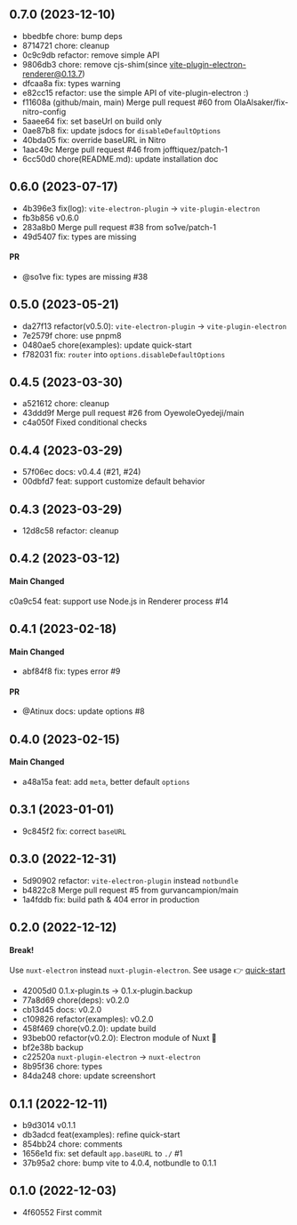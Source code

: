 ## 0.7.0 (2023-12-10)

- bbedbfe chore: bump deps
- 8714721 chore: cleanup
- 0c9c9db refactor: remove simple API
- 9806db3 chore: remove cjs-shim(since vite-plugin-electron-renderer@0.13.7)
- dfcaa8a fix: types warning
- e82cc15 refactor: use the simple API of vite-plugin-electron :)
- f11608a (github/main, main) Merge pull request #60 from OlaAlsaker/fix-nitro-config
- 5aaee64 fix: set baseUrl on build only
- 0ae87b8 fix: update jsdocs for `disableDefaultOptions`
- 40bda05 fix: override baseURL in Nitro
- 1aac49c Merge pull request #46 from jofftiquez/patch-1
- 6cc50d0 chore(README.md): update installation doc

## 0.6.0 (2023-07-17)

- 4b396e3 fix(log): `vite-electron-plugin` -> `vite-plugin-electron`
- fb3b856 v0.6.0
- 283a8b0 Merge pull request #38 from so1ve/patch-1
- 49d5407 fix: types are missing

#### PR

- @so1ve fix: types are missing #38

## 0.5.0 (2023-05-21)

- da27f13 refactor(v0.5.0): `vite-electron-plugin` -> `vite-plugin-electron`
- 7e2579f chore: use pnpm8
- 0480ae5 chore(examples): update quick-start
- f782031 fix: `router` into `options.disableDefaultOptions`

## 0.4.5 (2023-03-30)

- a521612 chore: cleanup
- 43ddd9f Merge pull request #26 from OyewoleOyedeji/main
- c4a050f Fixed conditional checks

## 0.4.4 (2023-03-29)

- 57f06ec docs: v0.4.4 (#21, #24)
- 00dbfd7 feat: support customize default behavior

## 0.4.3 (2023-03-29)

- 12d8c58 refactor: cleanup

## 0.4.2 (2023-03-12)

#### Main Changed

c0a9c54 feat: support use Node.js in Renderer process #14

## 0.4.1 (2023-02-18)

#### Main Changed

- abf84f8 fix: types error #9

#### PR

- @Atinux docs: update options #8

## 0.4.0 (2023-02-15)

#### Main Changed

- a48a15a feat: add `meta`, better default `options`

## 0.3.1 (2023-01-01)

- 9c845f2 fix: correct `baseURL`

## 0.3.0 (2022-12-31)

- 5d90902 refactor: `vite-electron-plugin` instead  `notbundle`
- b4822c8 Merge pull request #5 from gurvancampion/main
- 1a4fddb fix: build path & 404 error in production

## 0.2.0 (2022-12-12)

#### Break!

Use `nuxt-electron` instead `nuxt-plugin-electron`. See usage 👉 [quick-start](https://github.com/caoxiemeihao/nuxt-electron/tree/main/examples/quick-start)

- 42005d0 0.1.x-plugin.ts -> 0.1.x-plugin.backup
- 77a8d69 chore(deps): v0.2.0
- cb13d45 docs: v0.2.0
- c109826 refactor(examples): v0.2.0
- 458f469 chore(v0.2.0): update build
- 93beb00 refactor(v0.2.0): Electron module of Nuxt 🌱
- bf2e38b backup
- c22520a `nuxt-plugin-electron` -> `nuxt-electron`
- 8b95f36 chore: types
- 84da248 chore: update screenshort

## 0.1.1 (2022-12-11)

- b9d3014 v0.1.1
- db3adcd feat(examples): refine quick-start
- 854bb24 chore: comments
- 1656e1d fix: set default `app.baseURL` to `./` #1
- 37b95a2 chore: bump vite to 4.0.4, notbundle to 0.1.1

## 0.1.0 (2022-12-03)

- 4f60552 First commit
